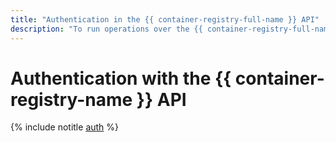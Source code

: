 ```yaml
---
title: "Authentication in the {{ container-registry-full-name }} API"
description: "To run operations over the {{ container-registry-full-name }} API, you must get an IAM token for your account. Once you get it, specify the IAM token when accessing {{ yandex-cloud }} resources via the API in the following format: Authorization: Bearer <IAM token>"
---
```


# Authentication with the {{ container-registry-name }} API

{% include notitle [auth](../../_includes/authentication.md) %}
